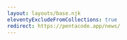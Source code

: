 ```yaml
---
layout: layouts/base.njk
eleventyExcludeFromCollections: true
redirect: https://pentacode.app/news/
---
```

